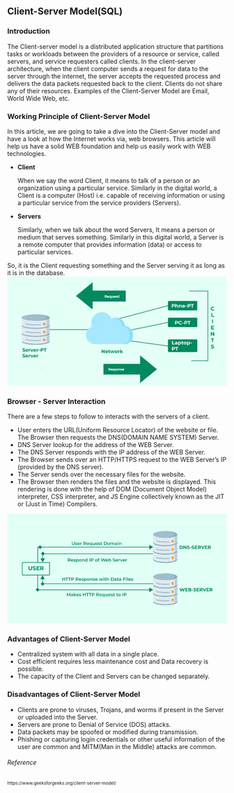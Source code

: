 <h2><b>Client-Server Model(SQL)</b></h2>

<h3><b>Introduction</b></h3>

The Client-server model is a distributed application structure that partitions tasks or workloads between the providers of a resource or service, called servers, and service requesters called clients. In the client-server architecture, when the client computer sends a request for data to the server through the internet, the server accepts the requested process and delivers the data packets requested back to the client. Clients do not share any of their resources. Examples of the Client-Server Model are Email, World Wide Web, etc.

<h3><b>Working Principle of Client-Server Model</b></h3>

In this article, we are going to take a dive into the Client-Server model and have a look at how the Internet works via, web browsers. This article will help us have a solid WEB foundation and help us easily work with WEB technologies.
<ul>
<li><b>Client</b>

When we say the word Client, it means to talk of a person or an organization using a particular service. Similarly in the digital world, a Client is a computer (Host) i.e. capable of receiving information or using a particular service from the service providers (Servers).
<li><b>Servers</b>

Similarly, when we talk about the word Servers, It means a person or medium that serves something. Similarly in this digital world, a Server is a remote computer that provides information (data) or access to particular services.</li>
</ul>
So, it is the Client requesting something and the Server serving it as long as it is in the database.

<img src="../images/client-server-model.webp" alt="client-server-model">

<h3><b>Browser - Server Interaction</b></h3>

There are a few steps to follow to interacts with the servers of a client.

<ul>
<li>User enters the URL(Uniform Resource Locator) of the website or file. The Browser then requests the DNS(DOMAIN NAME SYSTEM) Server.</li>

<li>DNS Server lookup for the address of the WEB Server.</li>

<li>The DNS Server responds with the IP address of the WEB Server.</li>

<li>The Browser sends over an HTTP/HTTPS request to the WEB Server’s IP (provided by the DNS server).</li>

<li>The Server sends over the necessary files for the website.</li>

<li>The Browser then renders the files and the website is displayed. This rendering is done with the help of DOM (Document Object Model) interpreter, CSS interpreter, and JS Engine collectively known as the JIT or (Just in Time) Compilers.</li></ul>

<img src="../images/client-server-model2.webp" alt="client-server-model2">

<h3><b>Advantages of Client-Server Model</b></h3>

<ul>
<li>Centralized system with all data in a single place.</li>

<li>Cost efficient requires less maintenance cost and Data recovery is possible.</li>
<li>The capacity of the Client and Servers can be changed separately.</li></ul>

<h3><b>Disadvantages of Client-Server Model</b></h3>

<ul>
<li>Clients are prone to viruses, Trojans, and worms if present in the Server or uploaded into the Server.</li>

<li>Servers are prone to Denial of Service (DOS) attacks.</li>

<li>Data packets may be spoofed or modified during transmission.</li>

<li>Phishing or capturing login credentials or other useful information of the user are common and MITM(Man in the Middle) attacks are common.</li></ul>


<h6>Reference</h6>

<p style="font-size:10px">https://www.geeksforgeeks.org/client-server-model/</p>